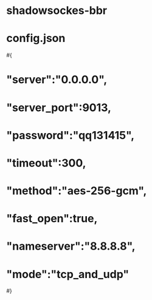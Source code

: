 # shadowsockes-bbr
# config.json

#{
#    "server":"0.0.0.0",
#    "server_port":9013,
#    "password":"qq131415",
#    "timeout":300,
#    "method":"aes-256-gcm",
#    "fast_open":true,
#    "nameserver":"8.8.8.8",
#    "mode":"tcp_and_udp"
#}
